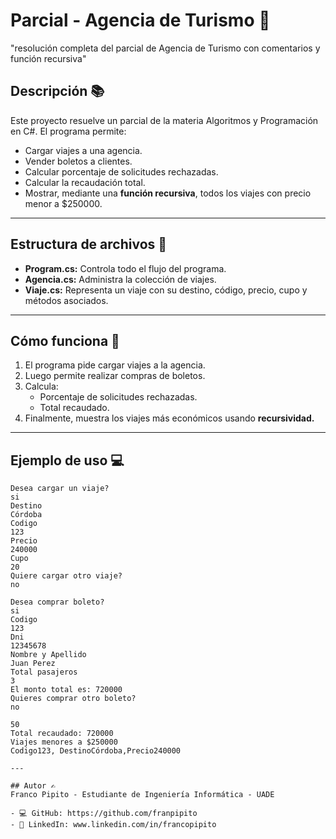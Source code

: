 ﻿# Parcial - Agencia de Turismo 🛫

"resolución completa del parcial de Agencia de Turismo con comentarios y función recursiva"

## Descripción 📚
Este proyecto resuelve un parcial de la materia Algoritmos y Programación en C#. 
El programa permite:
- Cargar viajes a una agencia.
- Vender boletos a clientes.
- Calcular porcentaje de solicitudes rechazadas.
- Calcular la recaudación total.
- Mostrar, mediante una **función recursiva**, todos los viajes con precio menor a $250000.

---

## Estructura de archivos 📂
- **Program.cs:** Controla todo el flujo del programa.
- **Agencia.cs:** Administra la colección de viajes.
- **Viaje.cs:** Representa un viaje con su destino, código, precio, cupo y métodos asociados.

---

## Cómo funciona 🚀
1. El programa pide cargar viajes a la agencia.
2. Luego permite realizar compras de boletos.
3. Calcula:
   - Porcentaje de solicitudes rechazadas.
   - Total recaudado.
4. Finalmente, muestra los viajes más económicos usando **recursividad.**

---

## Ejemplo de uso 💻
```text
Desea cargar un viaje?
si
Destino
Córdoba
Codigo
123
Precio
240000
Cupo
20
Quiere cargar otro viaje?
no

Desea comprar boleto?
si
Codigo
123
Dni
12345678
Nombre y Apellido
Juan Perez
Total pasajeros
3
El monto total es: 720000
Quieres comprar otro boleto?
no

50
Total recaudado: 720000
Viajes menores a $250000
Codigo123, DestinoCórdoba,Precio240000

---

## Autor ✍️
Franco Pipito - Estudiante de Ingeniería Informática - UADE

- 💻 GitHub: https://github.com/franpipito  
- 💼 LinkedIn: www.linkedin.com/in/francopipito 
